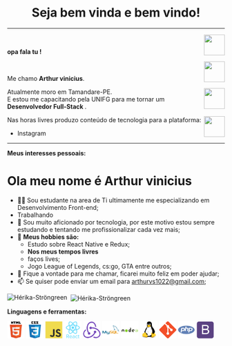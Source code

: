 <h1 align="center"> Seja bem vinda e bem vindo! </h1>
<hr />
<a href="https://github.com/Arthurvs1022" target="_blank">
  <img align="right" src="https://cdn.iconscout.com/icon/free/png-256/github-108-438008.png" width="48px" height="48px">
</a><br />
<p align="left" > 
  <b>opa fala tu !</b>
</p>
<a href="https://www.instagram.com/arthurvs_/" target="_blank">
  <img align="right" src="https://cdn.icon-icons.com/icons2/1211/PNG/512/1491579602-yumminkysocialmedia36_83067.png" width="48px" height="48px">
</a><br />
<p align="left" >
Me chamo <b> Arthur vinicius</b>.
</p>
<a href="https://www.twitch.tv/arthurvs" target="_blank">
  <img align="right" src="https://img.icons8.com/fluent/452/twitch.png" width="48px" height="48px">
</a>
<p align="left" >
Atualmente moro em Tamandare-PE.<br />
E estou me capacitando pela UNIFG para me tornar um <b>Desenvolvedor Full-Stack </b>.
</p>
<a href="https://www.linkedin.com/in/arthur-vin%C3%ADcius-11827b180/" target="_blank">
  <img align="right" src="https://i.ibb.co/Kx2GSrT/linkedin.png" width="48px" height="48px">
</a>
<p align="left" >
Nas horas livres produzo conteúdo de tecnologia para a plataforma:
</p>
<p align="left" >
<ul>
  <li>Instagram </li>
</ul>
</p>

<hr />

**Meus interesses pessoais:**
# Ola meu nome é Arthur vinicius

- 👩‍💻 Sou estudante na area de Ti ultimamente me especializando em Desenvolvimento Front-end;
- Trabalhando 
- 💼 Sou muito aficionado por tecnologia, por este motivo estou sempre estudando e tentando me profissionalizar cada vez mais;
- 👾 **Meus hobbies são:**
  - Estudo sobre React Native e Redux; 
  - **Nos meus tempos livres**
  - faços lives;
  - Jogo League of Legends, cs:go, GTA entre outros;
- 💬 Fique a vontade para me chamar, ficarei muito feliz em poder ajudar;
- 📫 Se quiser pode enviar um email para arthurvs1022@gmail.com;

<p>
  <img align="left" src="https://github-readme-stats.vercel.app/api/top-langs/?username=strongreen&layout=compact&theme=graywhite&title_color=268bd2" alt="Hérika-Ströngreen" />
</p>
<p>&nbsp;
  <img align="center" src="https://github-readme-stats.vercel.app/api?username=strongreen&count_private=true&show_icons=true&theme=graywhite&icon_color=268bd2&title_color=268bd2" alt="Hérika-Ströngreen" />
</p>

**Linguagens e ferramentas:**  

<p align="left">
<img src="https://raw.githubusercontent.com/devicons/devicon/master/icons/html5/html5-original-wordmark.svg" alt="html5" width="40" height="40"/> 
<img src="https://raw.githubusercontent.com/devicons/devicon/master/icons/css3/css3-original-wordmark.svg" alt="css3" width="40" height="40"/> 
<img src="https://raw.githubusercontent.com/devicons/devicon/master/icons/javascript/javascript-original.svg" alt="javascript" width="40" height="40"/> 
<img src="https://raw.githubusercontent.com/devicons/devicon/master/icons/react/react-original-wordmark.svg" alt="react" width="40" height="40"/> 
<img src="https://raw.githubusercontent.com/devicons/devicon/master/icons/redux/redux-original.svg" alt="redux" width="40" height="40"/> 
<img src="https://raw.githubusercontent.com/devicons/devicon/master/icons/mysql/mysql-original-wordmark.svg" alt="mysql" width="40" height="40"/> 
<img src="https://raw.githubusercontent.com/devicons/devicon/master/icons/nodejs/nodejs-original-wordmark.svg" alt="nodejs" width="40" height="40"/> 
<img src="https://raw.githubusercontent.com/devicons/devicon/master/icons/linux/linux-original.svg" alt="linux" width="40" height="40" />
<img src="https://raw.githubusercontent.com/devicons/devicon/master/icons/git/git-original.svg" alt="git" width="40" height="40"/> 
<img src="https://raw.githubusercontent.com/devicons/devicon/master/icons/php/php-plain.svg" alt="PHP" width="40" height="40" />
<img src="https://raw.githubusercontent.com/devicons/devicon/master/icons/bootstrap/bootstrap-plain.svg" alt="Bootstrap" width="40" height="40" />
</p>
